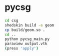 # pycsg

```bash
cd csg
shedskin build -e geom
cp build/geom.so .
cd ..
python pycsg_main.py
paraview output.vtk
(press 'apply')
```

